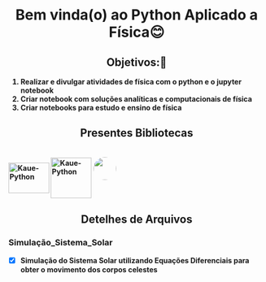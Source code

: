 <h1 align ="center"> Bem vinda(o) ao Python Aplicado a Física😊</h1>

<h2 align = "center"><b>Objetivos:🤔<b></h2>
  
1. Realizar e divulgar atividades de física com o python e o jupyter notebook
2. Criar notebook com soluções analíticas e computacionais de física
3. Criar notebooks para estudo e ensino de física
<h2 align = "center"><b>Presentes Bibliotecas</b></h2>
  
  </div>
<div style="display: inline_block"><br>
  <img align="center" alt="Kaue-Python" height="60" width="80" src="https://cdn.jsdelivr.net/gh/devicons/devicon/icons/pandas/pandas-original-wordmark.svg">
  <img align="center" alt="Kaue-Python" height="80" width="80" src="https://cdn.jsdelivr.net/gh/devicons/devicon/icons/numpy/numpy-original-wordmark.svg" />
  
  <a>
 <img style="border-radius: 60%;" src="https://user-images.githubusercontent.com/68445400/167929638-be49afaf-e307-4687-9307-fc37c7489741.svg" width="45px;" alt=""/>
 <sub><b></b></sub></a> <a></a>
</div>
   
<h2 align = "center"><b> Detelhes de Arquivos<b></h2>

<b><h3>Simulação_Sistema_Solar</h3></b>

  - [x] Simulação do Sistema Solar utilizando Equações Diferenciais para obter o movimento dos corpos celestes
  
 
  
